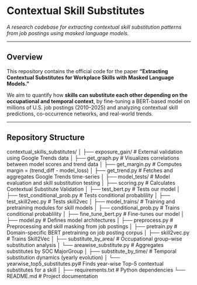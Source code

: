 # Contextual Skill Substitutes
_A research codebase for extracting contextual skill substitution patterns from job postings using masked language models._

---

## Overview
This repository contains the official code for the paper **“Extracting Contextual Substitutes for Workplace Skills with Masked Language Models.”**

We aim to quantify how **skills can substitute each other depending on the occupational and temporal context**, by fine-tuning a BERT-based model on millions of U.S. job postings (2010–2025) and analyzing contextual skill predictions, co-occurrence networks, and real-world trends.

---

## Repository Structure
contextual_skills_substitutes/
│
├── exposure_gain/                  # External validation using Google Trends data
│   ├── get_graph.py                # Visualizes correlations between model scores and trend data
│   ├── get_margin.py               # Computes margin = (trend_diff - model_loss)
│   ├── get_trend.py                # Fetches and aggregates Google Trends time-series
│
├── model_tests/                    # Model evaluation and skill substitution testing
│   ├── scoring.py                  # Calculates Contextual Substitute Validation
│   ├── test_bert.py                # Tests our model
│   ├── test_conditional_prob.py    # Tests conditional probablility
│   ├── test_skill2vec.py           # Tests skill2vec
│
├── model_trains/                   # Training and pretraining modules for skill models
│   ├── conditional_prob.py         # Trains conditional probablility
│   ├── fine_tune_bert.py           # Fine-tunes our model
│   ├── model.py                    # Defines model architectures
│   ├── preprocess.py               # Preprocessing and skill masking from job postings
│   ├── pretrain.py                 # Domain-specific BERT pretraining on job posting corpus
│   ├── skill2vec.py                # Trains Skill2Vec
│
├── substitute_by_area/             # Occupational group–wise substitution analysis
│   └── areawise_substitute.py      # Aggregates substitutes by SOC MajorGroup
│
├── substitute_by_time/             # Temporal substitution dynamics (yearly evolution)
│   └── yearwise_top5_substitutes.py# Finds year-wise Top-5 contextual substitutes for a skill
│
├── requirements.txt                # Python dependencies
└── README.md                       # Project documentation